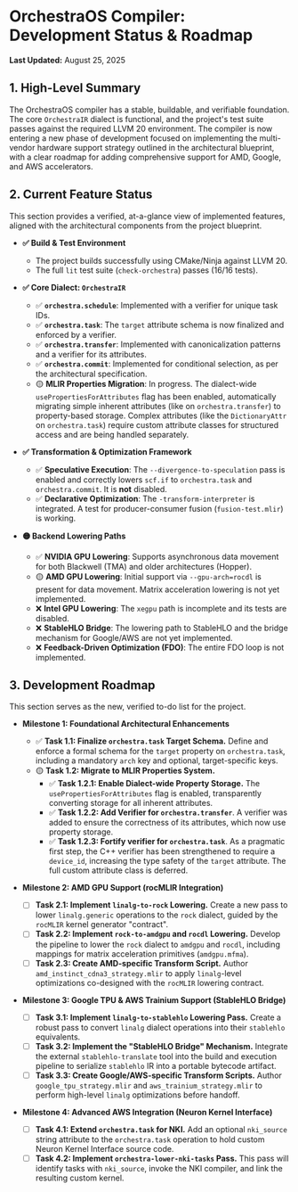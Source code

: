 # OrchestraOS Compiler: Development Status & Roadmap

**Last Updated:** August 25, 2025

## 1. High-Level Summary

The OrchestraOS compiler has a stable, buildable, and verifiable foundation. The core `OrchestraIR` dialect is functional, and the project's test suite passes against the required LLVM 20 environment. The compiler is now entering a new phase of development focused on implementing the multi-vendor hardware support strategy outlined in the architectural blueprint, with a clear roadmap for adding comprehensive support for AMD, Google, and AWS accelerators.

## 2. Current Feature Status

This section provides a verified, at-a-glance view of implemented features, aligned with the architectural components from the project blueprint.

*   **✅ Build & Test Environment**
    *   The project builds successfully using CMake/Ninja against LLVM 20.
    *   The full `lit` test suite (`check-orchestra`) passes (16/16 tests).

*   **✅ Core Dialect: `OrchestraIR`**
    *   ✅ **`orchestra.schedule`**: Implemented with a verifier for unique task IDs.
    *   ✅ **`orchestra.task`**: The `target` attribute schema is now finalized and enforced by a verifier.
    *   ✅ **`orchestra.transfer`**: Implemented with canonicalization patterns and a verifier for its attributes.
    *   ✅ **`orchestra.commit`**: Implemented for conditional selection, as per the architectural specification.
    *   🟡 **MLIR Properties Migration**: In progress. The dialect-wide `usePropertiesForAttributes` flag has been enabled, automatically migrating simple inherent attributes (like on `orchestra.transfer`) to property-based storage. Complex attributes (like the `DictionaryAttr` on `orchestra.task`) require custom attribute classes for structured access and are being handled separately.

*   **✅ Transformation & Optimization Framework**
    *   ✅ **Speculative Execution**: The `--divergence-to-speculation` pass is enabled and correctly lowers `scf.if` to `orchestra.task` and `orchestra.commit`. It is **not** disabled.
    *   ✅ **Declarative Optimization**: The `-transform-interpreter` is integrated. A test for producer-consumer fusion (`fusion-test.mlir`) is working.

*   **🟡 Backend Lowering Paths**
    *   ✅ **NVIDIA GPU Lowering**: Supports asynchronous data movement for both Blackwell (TMA) and older architectures (Hopper).
    *   🟡 **AMD GPU Lowering**: Initial support via `--gpu-arch=rocdl` is present for data movement. Matrix acceleration lowering is not yet implemented.
    *   ❌ **Intel GPU Lowering**: The `xegpu` path is incomplete and its tests are disabled.
    *   ❌ **StableHLO Bridge**: The lowering path to StableHLO and the bridge mechanism for Google/AWS are not yet implemented.
    *   ❌ **Feedback-Driven Optimization (FDO)**: The entire FDO loop is not implemented.

## 3. Development Roadmap

This section serves as the new, verified to-do list for the project.

*   **Milestone 1: Foundational Architectural Enhancements**
    *   ✅ **Task 1.1: Finalize `orchestra.task` Target Schema.** Define and enforce a formal schema for the `target` property on `orchestra.task`, including a mandatory `arch` key and optional, target-specific keys.
    *   🟡 **Task 1.2: Migrate to MLIR Properties System.**
        *   ✅ **Task 1.2.1: Enable Dialect-wide Property Storage.** The `usePropertiesForAttributes` flag is enabled, transparently converting storage for all inherent attributes.
        *   ✅ **Task 1.2.2: Add Verifier for `orchestra.transfer`**. A verifier was added to ensure the correctness of its attributes, which now use property storage.
        *   ✅ **Task 1.2.3: Fortify verifier for `orchestra.task`**. As a pragmatic first step, the C++ verifier has been strengthened to require a `device_id`, increasing the type safety of the `target` attribute. The full custom attribute class is deferred.

*   **Milestone 2: AMD GPU Support (rocMLIR Integration)**
    *   [ ] **Task 2.1: Implement `linalg-to-rock` Lowering.** Create a new pass to lower `linalg.generic` operations to the `rock` dialect, guided by the `rocMLIR` kernel generator "contract".
    *   [ ] **Task 2.2: Implement `rock-to-amdgpu` and `rocdl` Lowering.** Develop the pipeline to lower the `rock` dialect to `amdgpu` and `rocdl`, including mappings for matrix acceleration primitives (`amdgpu.mfma`).
    *   [ ] **Task 2.3: Create AMD-specific Transform Script.** Author `amd_instinct_cdna3_strategy.mlir` to apply `linalg`-level optimizations co-designed with the `rocMLIR` lowering contract.

*   **Milestone 3: Google TPU & AWS Trainium Support (StableHLO Bridge)**
    *   [ ] **Task 3.1: Implement `linalg-to-stablehlo` Lowering Pass.** Create a robust pass to convert `linalg` dialect operations into their `stablehlo` equivalents.
    *   [ ] **Task 3.2: Implement the "StableHLO Bridge" Mechanism.** Integrate the external `stablehlo-translate` tool into the build and execution pipeline to serialize `stablehlo` IR into a portable bytecode artifact.
    *   [ ] **Task 3.3: Create Google/AWS-specific Transform Scripts.** Author `google_tpu_strategy.mlir` and `aws_trainium_strategy.mlir` to perform high-level `linalg` optimizations before handoff.

*   **Milestone 4: Advanced AWS Integration (Neuron Kernel Interface)**
    *   [ ] **Task 4.1: Extend `orchestra.task` for NKI.** Add an optional `nki_source` string attribute to the `orchestra.task` operation to hold custom Neuron Kernel Interface source code.
    *   [ ] **Task 4.2: Implement `orchestra-lower-nki-tasks` Pass.** This pass will identify tasks with `nki_source`, invoke the NKI compiler, and link the resulting custom kernel.
